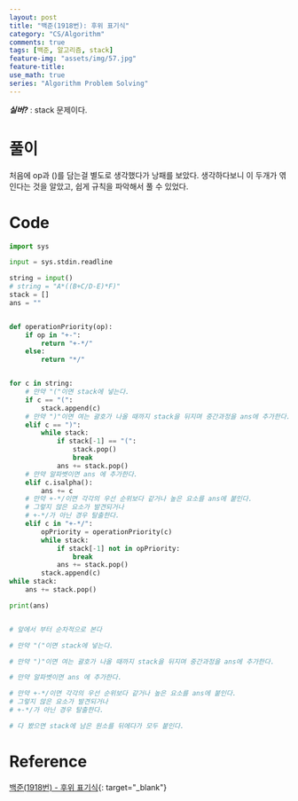 ```yaml
---
layout: post
title: "백준(1918번): 후위 표기식"
category: "CS/Algorithm"
comments: true
tags: [백준, 알고리즘, stack]
feature-img: "assets/img/57.jpg"
feature-title:
use_math: true
series: "Algorithm Problem Solving"
---
```


**_실버?_** : stack 문제이다.

# 풀이

처음에 op과 ()를 담는걸 별도로 생각했다가 낭패를 보았다. 생각하다보니 이 두개가 엮인다는 것을 알았고, 쉽게 규칙을 파악해서 풀 수 있었다.


# Code

```python
import sys

input = sys.stdin.readline

string = input()
# string = "A*((B+C/D-E)*F)"
stack = []
ans = ""


def operationPriority(op):
    if op in "+-":
        return "+-*/"
    else:
        return "*/"


for c in string:
    # 만약 "("이면 stack에 넣는다.
    if c == "(":
        stack.append(c)
    # 만약 ")"이면 여는 괄호가 나올 때까지 stack을 뒤지며 중간과정을 ans에 추가한다.
    elif c == ")":
        while stack:
            if stack[-1] == "(":
                stack.pop()
                break
            ans += stack.pop()
    # 만약 알파벳이면 ans 에 추가한다.
    elif c.isalpha():
        ans += c
    # 만약 +-*/이면 각각의 우선 순위보다 같거나 높은 요소를 ans에 붙인다.
    # 그렇지 않은 요소가 발견되거나
    # +-*/가 아닌 경우 탈출한다.
    elif c in "+-*/":
        opPriority = operationPriority(c)
        while stack:
            if stack[-1] not in opPriority:
                break
            ans += stack.pop()
        stack.append(c)
while stack:
    ans += stack.pop()

print(ans)


# 앞에서 부터 순차적으로 본다

# 만약 "("이면 stack에 넣는다.

# 만약 ")"이면 여는 괄호가 나올 때까지 stack을 뒤지며 중간과정을 ans에 추가한다.

# 만약 알파벳이면 ans 에 추가한다.

# 만약 +-*/이면 각각의 우선 순위보다 같거나 높은 요소를 ans에 붙인다.
# 그렇지 않은 요소가 발견되거나
# +-*/가 아닌 경우 탈출한다.

# 다 봤으면 stack에 남은 원소를 뒤에다가 모두 붙인다.
```


# Reference

[백준(1918번) - 후위 표기식](https://www.acmicpc.net/problem/1918){: target="\_blank"}
